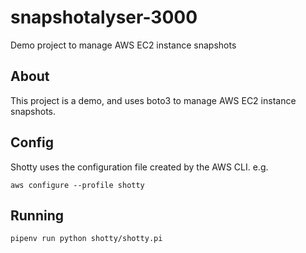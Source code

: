 # snapshotalyser-3000

Demo project to manage AWS EC2 instance snapshots

## About

This project is a demo, and uses boto3 to manage AWS EC2 instance snapshots.

## Config

Shotty uses the configuration file created by the AWS CLI. e.g.

`aws configure --profile shotty`

## Running

`pipenv run python shotty/shotty.pi`

